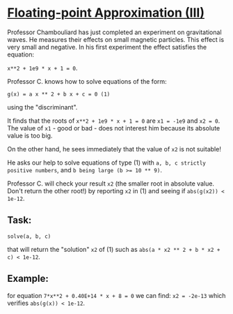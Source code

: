 # [Floating-point Approximation (III)](https://www.codewars.com/kata/floating-point-approximation-iii "https://www.codewars.com/kata/5b0c0ec907756ffcff00006e")

Professor Chambouliard has just completed an experiment on gravitational waves.
He measures their effects on small magnetic particles. This effect is very small and negative. In his first experiment the effect satisfies the equation:

`x**2 + 1e9 * x + 1 = 0`. 

Professor C. knows how to solve equations of the form:

`g(x) = a x ** 2 + b x + c = 0 (1)` 

using the "discriminant".


It finds that the roots of `x**2 + 1e9 * x + 1 = 0` are `x1 = -1e9` and `x2 = 0`. The value of `x1` - good or bad - does not interest him because its absolute value is too big. 

On the other hand, he sees immediately that the value of `x2` is not suitable!

He asks our help to solve equations of type (1) 
with `a, b, c strictly positive numbers`, and `b being large (b >= 10 ** 9)`.

Professor C. will check your result `x2` (the smaller root in absolute value. Don't return the other root!) by reporting `x2` in (1) 
and seeing if `abs(g(x2)) < 1e-12`.

## Task:

`solve(a, b, c)` 

that will return the "solution" `x2` of (1) such as `abs(a * x2 ** 2 + b * x2 + c) < 1e-12`.

## Example:

for equation `7*x**2 + 0.40E+14 * x + 8 = 0` we can find: `x2 = -2e-13`
which verifies `abs(g(x)) < 1e-12`.